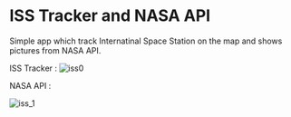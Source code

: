 # ISS Tracker and NASA API

Simple app which track Internatinal Space Station on the map and shows pictures from NASA API.

ISS Tracker :
![iss0](https://user-images.githubusercontent.com/25902724/231467084-3a4fb2e1-2fcb-4fcf-a964-c7b0bdcc8112.png)

NASA API : 

![iss_1](https://user-images.githubusercontent.com/25902724/231467199-94098bdb-be99-4676-b386-3eba5c250c6c.png)

